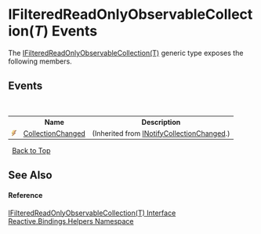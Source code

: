 # IFilteredReadOnlyObservableCollection(*T*) Events
 

The <a href="5fd7c860-b6ef-c5f6-cd70-1d24894886b0">IFilteredReadOnlyObservableCollection(T)</a> generic type exposes the following members.


## Events
&nbsp;<table><tr><th></th><th>Name</th><th>Description</th></tr><tr><td>![Public event](media/pubevent.gif "Public event")</td><td><a href="http://msdn2.microsoft.com/en-us/library/ms653382" target="_blank">CollectionChanged</a></td><td> (Inherited from <a href="http://msdn2.microsoft.com/en-us/library/ms668629" target="_blank">INotifyCollectionChanged</a>.)</td></tr></table>&nbsp;
<a href="#ifilteredreadonlyobservablecollection(*t*)-events">Back to Top</a>

## See Also


#### Reference
<a href="5fd7c860-b6ef-c5f6-cd70-1d24894886b0">IFilteredReadOnlyObservableCollection(T) Interface</a><br /><a href="9bba139e-262b-7b33-c6e0-d6f602566841">Reactive.Bindings.Helpers Namespace</a><br />